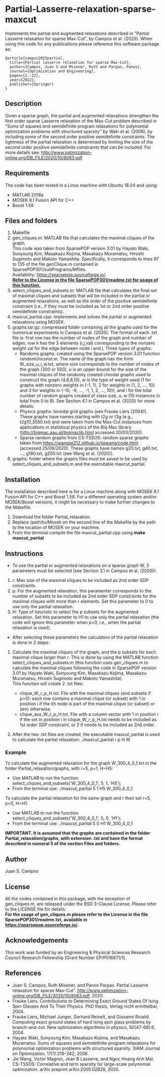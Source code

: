 # Partial-Lasserre-relaxation-sparse-maxcut
Implements the partial and augmented relaxations described in "Partial Lasserre relaxation for sparse Max-Cut", by Campos et al. (2020).
When using this code for any publications please reference this software package as:
```
@article{campos2022partial,
  title={Partial lasserre relaxation for sparse Max-Cut},
  author={Campos, Juan S and Misener, Ruth and Parpas, Panos},
  journal={Optimization and Engineering},
  pages={1--22},
  year={2022},
  publisher={Springer}
}
```

## Description
Given a sparse graph, the partial and augmented relaxations strengthen the first order sparse Lasserre relaxation of the Max-Cut problem described in "Sums of squares and semidefinite program relaxations for polynomial optimization problems with structured sparsity" by Waki et al. (2006), by including some of the second order positive semidefinite constraints. The tightness of the partial relaxation is determined by limiting the size of the second order positive semidefinite constraints that can be included. For more details see: http://www.optimization-online.org/DB_FILE/2020/10/8063.pdf

## Requirements
The code has been tested in a Linux machine with Ubuntu 18.04 and using:
- MATLAB 2018a
- MOSEK 8.1 Fusion API for C++
- Boost 1.58

## Files and folders
1. Makefile
2. gen_cliques.m: MATLAB file that calculates the maximal cliques of the graph.\
This code was taken from SparsePOP version 3.01 by Hayato Waki, Sunyoung Kim, Masakazu Kojima, Masakazu Muramatsu, Hiroshi Sugimoto and Makoto Yamashita. Specifically, it corresponds to lines 97 to 135 of the file genClique.m contained in SparsePOP301/subPrograms/Mfiles. \
Availability: https://sparsepop.sourceforge.io/. \
<ins>**Refer to the License in the file SparsePOP301/readme.txt for usage of this function.**</ins> 
3. select_cliques_and_subsets.m: MATLAB file that calculates the final set of maximal cliques and subsets that will be included in the partial or augmented relaxations, as well as the order of the positive semidefinite constraint (i.e., if they must be included as 1st or 2nd order positive semidefinite constraints).
4. maxcut_partial.cpp: implements and solves the partial or augmented relaxations using MOSEK.
5. graphs.tar.gz: compressed folder containing all the graphs used for the numerical experiments in Campos et al. (2020). The format of each .txt file is: first row has the number of nodes of the graph and number of edges, row k has the 3 elements (i,j,val) corresponding to the nonzero weight val for the edge between node i and j. Three types of graphs:
	* Randoms graphs: created using the SparsePOP version 3.01 function randomUnconst.m. The name of the graph has the form W_size_u_i_w.txt, where size corresponds to the number of nodes of the graph (300 or 500), u is an upper bound for the size of the maximal cliques of the randomly created chordal graphs used to construct the graph (4,6,8,10), w is the type of weight used (1 for graphs with nonzero weights in {-1, 1}, 2 for weights in {1, 2, ..., 10} and 3 for weights in {-10, -9, ..., -1, 1, 2, ..., 10}), and i for the total number of random graphs created of class size, u, w (10 instances in total from 0 to 9). See Section 4.1 in Campos et al. (2020) for more details.
	* Physics graphs: toroidal grid graphs (see Frauke Liers (2004)). These graphs have names starting with t2g or t3g (e.g., t2g10_5555.txt) and were taken from the Max-Cut instances from applications in statistical physics of the Biq Mac library (http://biqmac.aau.at/biqmaclib.html accessed 20/03/2020).
	* Sparse random graphs from CS-TSSOS: random sparse graphs taken from https://wangjie212.github.io/jiewang/code.html (accessed 25/06/2020). These graphs have names g20.txt, g40.txt, ..., g180.txt, g200.txt (see Wang et al. (2020)).
6. graphs: folder where the graphs files must be saved to be used by select_cliques_and_subsets.m and the executable maxcut_partial.
	

## Installation
The installation described here is for a Linux machine along with MOSEK 8.1 Fusion API for C++ and Boost 1.58. For a different operating system and/or MOSEK/Boost versions, it might be necessary to make further changes to the Makefile.
1. Download the folder Partial_relaxation.
1. Replace /path/to/Mosek on the second line of the Makefile by the path to the location of MOSEK on your machine.
2. From the terminal compile the file maxcut_partial.cpp using **make maxcut_partial** 

## Instructions
* To use the partial or augmented relaxations on a sparse graph W, 3 parameters must be selected (see Section 3.1 in Campos et al. (2020)):	
1. r: Max size of the maximal cliques to be included as 2nd order SDP constraints. 
2. p: For the augmented relaxation, this paramenter corresponds to the number of subsets to be included as 2nd order SDP constraints for the maximal cliques with more than r elements. Set this parameter to 0 to use only the partial relaxation.
3. H: Type of heuristic to select the p subsets for the augmented relaxation. Set this parameter to H1 to use only the partial relaxation (the code will ignore this parameter when p=0, i.e., when the partial relaxation is used).

* After selecting these parameters the calculation of the partial relaxation is done in 2 steps:
1. Calculate the maximal cliques of the graph, and the p subsets for each maximal clique larger than r. This is done by using the MATLAB function select_cliques_and_subsets.m (this function uses gen_cliques.m to calculate the maximal cliques following the code in SparsePOP version 3.01 by Hayato Waki, Sunyoung Kim, Masakazu Kojima, Masakazu Muramatsu, Hiroshi Sugimoto and Makoto Yamashita).\
This function will create 2 .txt files: 
	* clique_W_r_p_H.txt. File with the maximal cliques (and subsets if p>0): each row contains a maximal clique (or subset) with 1 in position i if the ith node is part of the maximal clique (or subset) or zero otherwise.
	* clique_aux_W_r_p_H.txt. File with a column vector with 1 in position i if the set in position i in clique_W_r_p_H.txt needs to be included as 1st order SDP constraint, or 2 if needs to be included as 2nd order.
	
2. After the two .txt files are created, the executable maxcut_partial is used to calculate the partial relaxation: ./maxcut_partial r p H W

### Example
To calculate the augmented relaxation for the graph W_300_4_0_1.txt in the folder Partial_relaxation/graphs, with r=5, p=1, H=H5:
* Use MATLAB to run the function: select_cliques_and_subsets('W_300_4_0_1', 5, 1, 'H5'); 
* From the terminal use: ./maxcut_partial 5 1 H5 W_300_4_0_1

To calculate the partial relaxation for the same graph and r then set r=5, p=0, H=H1:
* Use MATLAB to run the function: select_cliques_and_subsets('W_300_4_0_1', 5, 0, 'H1'); 
* From the terminal use: ./maxcut_partial 5 0 H1 W_300_4_0_1

	
**IMPORTANT. It is assumed that the graphs are contained in the folder Partial_relaxation/graphs, with extension .txt and have the format described in numeral 5 of the section Files and folders.**

## Author
Juan S. Campos

## License
All the codes contained in this package, with the exception of gen_cliques.m, are released under the BSD 3-Clause License. Please refer to the LICENSE file for details.\
**For the usage of gen_cliques.m please refer to the License in the file SparsePOP301/readme.txt, available in https://sparsepop.sourceforge.io/.**

## Acknowledgements
This work was funded by an Engineering & Physical Sciences Research Council Research Fellowship [Grant Number EP/P016871/1].

## References
- Juan S. Campos, Ruth Misener, and Panos Parpas. Partial Lasserre relaxation for sparse Max-Cut". http://www.optimization-online.org/DB_FILE/2020/10/8063.pdf, 2020.
- Frauke Liers. Contributions to Determining Exact Ground States Of Ising Spin Glasses And To Their Physics. PhD thesis, Verlag nicht ermittelbar, 2004.
- Frauke Liers, Michael Junger, Gerhard Reinelt, and Giovanni Rinaldi. Computing exact ground states of hard Ising spin glass problems by branch-and-cut. New optimization algorithms in physics, 50(47-68):6, 2004.
- Hayato Waki, Sunyoung Kim, Masakazu Kojima, and Masakazu Muramatsu. Sums of squares and semidefinite program relaxations for polynomial optimization problems with
structured sparsity. SIAM Journal on Optimization, 17(1):218–242, 2006.
- Jie Wang, Victor Magron, Jean B Lasserre, and Ngoc Hoang Anh Mai. CS-TSSOS: Correlative and term sparsity for large-scale polynomial optimization. arXiv preprint
arXiv:2005.02828, 2020.
